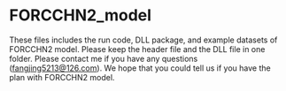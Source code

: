 # FORCCHN2_model
These files includes the run code, DLL package, and example datasets of FORCCHN2 model.
Please keep the header file and the DLL file in one folder.
Please contact me if you have any questions (fangjing5213@126.com).
We hope that you could tell us if you have the plan with FORCCHN2 model.
